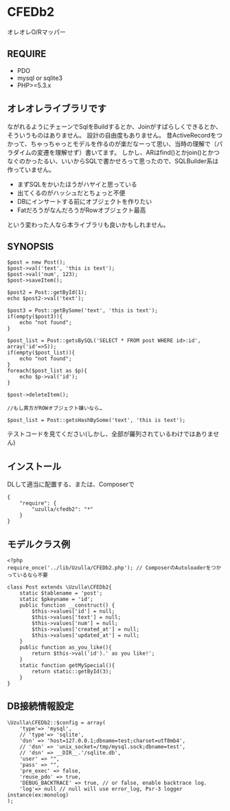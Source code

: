 # CFEDb2
オレオレO/Rマッパー


## REQUIRE

- PDO
- mysql or sqlite3
- PHP>=5.3.x

## オレオレライブラリです

ながれるようにチェーンでSqlをBuildするとか、Joinがすばらしくできるとか、そういうものはありません。
設計の自由度もありません。
昔ActiveRecordをつかって、ちゃっちゃっとモデルを作るのが楽だなーって思い、当時の理解で（パラダイムの変遷を理解せず）書いてます。
しかし、ARはfind()とかjoin()とかつなぐのかったるい、いいからSQLで書かせろって思ったので、SQLBuilder系は作っていません。


* まずSQLをかいたほうがハヤイと思っている
* 出てくるのがハッシュだとちょっと不便
* DBにインサートする前にオブジェクトを作りたい
* FatだろうがなんだろうがRowオブジェクト最高


という変わった人なら本ライブラリも良いかもしれません。


## SYNOPSIS

```
$post = new Post();
$post->val('text', 'this is text');
$post->val('num', 123);
$post->saveItem();

$post2 = Post::getById(1);
echo $post2->val('text');

$post3 = Post::getBySome('text', 'this is text');
if(empty($post3)){
    echo "not found";
}

$post_list = Post::getsBySQL('SELECT * FROM post WHERE id>:id', array('id'=>5));
if(empty($post_list)){
    echo "not found";
}
foreach($post_list as $p){
    echo $p->val('id');
}

$post->deleteItem();

//もし貴方がROWオブジェクト嫌いなら…

$post_list = Post::getsHashBySome('text', 'this is text');

```
テストコードを見てください(しかし、全部が羅列されているわけではありません)


## インストール

DLして適当に配置する、または、Composerで
```
{
	"require": {
		"uzulla/cfedb2": "*"
	}
}
```


## モデルクラス例
```
<?php
require_once('../lib/Uzulla/CFEDb2.php'); // ComposerのAutoloaderをつかっているなら不要

class Post extends \Uzulla\CFEDb2{
    static $tablename = 'post';
    static $pkeyname = 'id';
    public function __construct() {
        $this->values['id'] = null;
        $this->values['text'] = null;
        $this->values['num'] = null;
        $this->values['created_at'] = null;
        $this->values['updated_at'] = null;
    }
    public function as_you_like(){
        return $this->val('id').' as you like!';
    }
    static function getMySpecial(){
        return static::getById(3);
    }
}
```


## DB接続情報設定

```
\Uzulla\CFEDb2::$config = array(
    'type'=> 'mysql',
    // 'type'=> 'sqlite',
    'dsn' => 'host=127.0.0.1;dbname=test;charset=utf8mb4',
    // 'dsn' => 'unix_socket=/tmp/mysql.sock;dbname=test',
    // 'dsn' => __DIR__.'/sqlite.db',
    'user' => "",
    'pass' => "",
    'pre_exec' => false,
    'reuse_pdo' => true,
    'DEBUG_BACKTRACE' => true, // or false, enable backtrace log.
    'log'=> null // null will use error_log, Psr-3 logger instance(ex:monolog)
);
```
